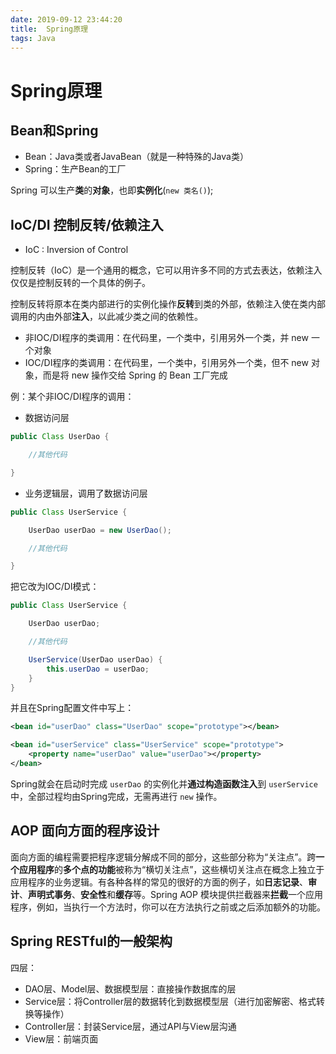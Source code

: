 ```yaml
---
date: 2019-09-12 23:44:20
title:  Spring原理
tags: Java
---
```

# Spring原理

## Bean和Spring

* Bean：Java类或者JavaBean（就是一种特殊的Java类）
* Spring：生产Bean的工厂

Spring 可以生产**类**的**对象**，也即**实例化**(`new 类名()`);

## IoC/DI 控制反转/依赖注入

* IoC : Inversion of Control

控制反转（IoC）是一个通用的概念，它可以用许多不同的方式去表达，依赖注入仅仅是控制反转的一个具体的例子。

控制反转将原本在类内部进行的实例化操作**反转**到类的外部，依赖注入使在类内部调用的内由外部**注入**，以此减少类之间的依赖性。

* 非IOC/DI程序的类调用：在代码里，一个类中，引用另外一个类，并 new 一个对象
* IOC/DI程序的类调用：在代码里，一个类中，引用另外一个类，但不 new 对象，而是将 new 操作交给 Spring 的 Bean 工厂完成

例：某个非IOC/DI程序的调用：

* 数据访问层

```java
public Class UserDao {

    //其他代码

}
```

* 业务逻辑层，调用了数据访问层

```java
public Class UserService {

    UserDao userDao = new UserDao();

    //其他代码

}
```

把它改为IOC/DI模式：

```java
public Class UserService {

    UserDao userDao;

    //其他代码

    UserService(UserDao userDao) {
        this.userDao = userDao;
    }
}
```

并且在Spring配置文件中写上：

```xml
<bean id="userDao" class="UserDao" scope="prototype"></bean>

<bean id="userService" class="UserService" scope="prototype">
    <property name="userDao" value="userDao"></property>
</bean>
```

Spring就会在启动时完成 `userDao` 的实例化并**通过构造函数注入**到 `userService` 中，全部过程均由Spring完成，无需再进行 `new` 操作。

## AOP 面向方面的程序设计

面向方面的编程需要把程序逻辑分解成不同的部分，这些部分称为“关注点”。跨**一个应用程序**的**多个点的功能**被称为“横切关注点”，这些横切关注点在概念上独立于应用程序的业务逻辑。有各种各样的常见的很好的方面的例子，如**日志记录**、**审计**、**声明式事务**、**安全性**和**缓存**等。Spring AOP 模块提供拦截器来**拦截**一个应用程序，例如，当执行一个方法时，你可以在方法执行之前或之后添加额外的功能。

## Spring RESTful的一般架构

四层：

* DAO层、Model层、数据模型层：直接操作数据库的层
* Service层：将Controller层的数据转化到数据模型层（进行加密解密、格式转换等操作）
* Controller层：封装Service层，通过API与View层沟通
* View层：前端页面
